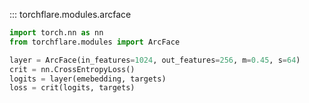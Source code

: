 ::: torchflare.modules.arcface

``` python
import torch.nn as nn
from torchflare.modules import ArcFace

layer = ArcFace(in_features=1024, out_features=256, m=0.45, s=64)
crit = nn.CrossEntropyLoss()
logits = layer(emebedding, targets)
loss = crit(logits, targets)
```
